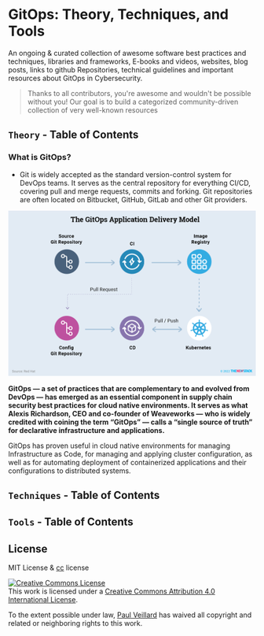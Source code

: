 # GitOps: Theory, Techniques, and Tools

An ongoing & curated collection of awesome software best practices and techniques, libraries and frameworks, E-books and videos, websites, blog posts, links to github Repositories, technical guidelines and important resources about GitOps in Cybersecurity.
> Thanks to all contributors, you're awesome and wouldn't be possible without you! Our goal is to build a categorized community-driven collection of very well-known resources


## `Theory` - Table of Contents

### What is GitOps?
- Git is widely accepted as the standard version-control system for DevOps teams. It serves as the central repository for everything CI/CD, covering pull and merge requests, commits and forking. Git repositories are often located on Bitbucket, GitHub, GitLab and other Git providers.

![image](https://github.com/paulveillard/cybersecurity-gitops/blob/main/img/gitops.png)

**GitOps — a set of practices that are complementary to and evolved from DevOps — has emerged as an essential component in supply chain security best practices for cloud native environments. It serves as what Alexis Richardson, CEO and co-founder of Weaveworks — who is widely credited with coining the term “GitOps” — calls a “single source of truth” for declarative infrastructure and applications.**


GitOps has proven useful in cloud native environments for managing Infrastructure as Code, for managing and applying cluster configuration, as well as for automating deployment of containerized applications and their configurations to distributed systems.


## `Techniques` - Table of Contents

## `Tools` - Table of Contents


## License
MIT License & [cc](https://creativecommons.org/licenses/by/4.0/) license

<a rel="license" href="http://creativecommons.org/licenses/by/4.0/"><img alt="Creative Commons License" style="border-width:0" src="https://i.creativecommons.org/l/by/4.0/88x31.png" /></a><br />This work is licensed under a <a rel="license" href="http://creativecommons.org/licenses/by/4.0/">Creative Commons Attribution 4.0 International License</a>.

To the extent possible under law, [Paul Veillard](https://github.com/paulveillard/) has waived all copyright and related or neighboring rights to this work.
